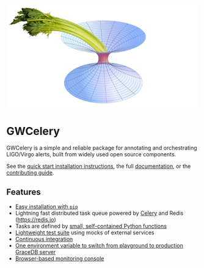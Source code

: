![GWCelery logo](doc/_static/logo-0.5x.png)

# GWCelery

GWCelery is a simple and reliable package for annotating and orchestrating LIGO/Virgo alerts, built from widely used open source components.

See the [quick start installation instructions](https://emfollow.docs.ligo.org/gwcelery/quickstart.html), the full [documentation](https://emfollow.docs.ligo.org/gwcelery/), or the
[contributing guide](https://emfollow.docs.ligo.org/gwcelery/contributing.html).

## Features

 - [Easy installation with `pip`](https://emfollow.docs.ligo.org/gwcelery/quickstart.html)
 - Lightning fast distributed task queue powered by
   [Celery](http://celeryproject.org) and Redis (https://redis.io)
 - Tasks are defined by [small, self-contained Python functions](https://git.ligo.org/emfollow/gwcelery/tree/master/gwcelery/tasks)
 - [Lightweight test suite](https://git.ligo.org/emfollow/gwcelery/tree/master/gwcelery/tests) using mocks of external services
 - [Continuous integration](https://git.ligo.org/emfollow/gwcelery/pipelines)
 - [One environment variable to switch from playground to production GraceDB server](https://emfollow.docs.ligo.org/gwcelery/configuration.html)
 - [Browser-based monitoring console](https://emfollow.docs.ligo.org/gwcelery/monitoring.html)
